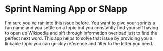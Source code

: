 # Sprint Naming App or SNapp

I'm sure you've ran into this issue before. You want to give your sprints a fun name and you settle on a topic but you constantly find yourself having to open up Wikipedia and sift through information overload just to find the perfect next word. This app helps to solve that issue by providing you a linkable topic you can quickly reference and filter to the letter you need. 
